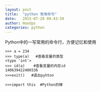 ```yaml
---
layout: post
title:  "python 常用命令"
date:   2015-07-20 09:43:59
author: Hoodps
categories: python
---
```


Python中的一写常用的命令行，方便记忆和使用

	>>> a = 234
	>>> type(a)   #查看变量的类型
	<type 'int'>
	>>> id(a)    #查看变量的内存id
	140639422406536
	>>>exit()   #退出pyhton

	>>>import this  #Python的禅



